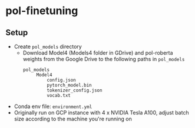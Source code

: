 # pol-finetuning

## Setup
- Create `pol_models` directory
    - Download Model4 (Models4 folder in GDrive) and pol-roberta weights from the Google Drive to the following paths in `pol_models`
       ```
       pol_models
            Model4
                config.json
                pytorch_model.bin
                tokenizer_config.json
                vocab.txt
       ```
- Conda env file: `environment.yml`
- Originally run on GCP instance with 
4 x NVIDIA Tesla A100, adjust batch size according to the machine you're running on



